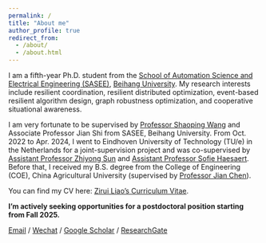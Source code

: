 ```yaml
---
permalink: /
title: "About me"
author_profile: true
redirect_from: 
  - /about/
  - /about.html
---
```


I am a fifth-year Ph.D. student from the [School of Automation Science and Electrical Engineering (SASEE)](http://dept3.buaa.edu.cn/), [Beihang University](https://www.buaa.edu.cn/). My research interests include resilient coordination, resilient distributed optimization, event-based resilient algorithm design, graph robustness optimization, and cooperative situational awareness.

I am very fortunate to be supervised by [Professor Shaoping Wang](https://shi.buaa.edu.cn/wangshaoping/zh_CN/index.htm) and Associate Professor Jian Shi from SASEE, Beihang University. From Oct. 2022 to Apr. 2024, I went to Eindhoven University of Technology (TU/e) in the Netherlands for a joint-supervision project and was co-supervised by [Assistant Professor Zhiyong Sun](https://sites.google.com/view/zhiyong-sun/home) and [Assistant Professor Sofie Haesaert](https://www.sofiehaesaert.com/). Before that, I received my B.S. degree from the College of Engineering (COE), China Agricultural University (supervised by [Professor Jian Chen](https://faculty.cau.edu.cn/cj100/)).

You can find my CV here: [Zirui Liao’s Curriculum Vitae](../assets/Curriculum_Vitae.pdf).

**I’m actively seeking opportunities for a postdoctoral position starting from Fall 2025.**

[Email](mailto:by2003110@buaa.edu.cn) / [Wechat](../images/wechat.jpg) / [Google Scholar](https://scholar.google.com.hk/citations?user=Snb78G0AAAAJ&hl) / [ResearchGate](https://www.researchgate.net/profile/Zirui-Liao-2)



